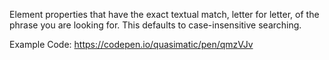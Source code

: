 Element properties that have the exact textual match, letter for letter, of the phrase you are looking for. This defaults to case-insensitive searching.

Example Code: https://codepen.io/quasimatic/pen/qmzVJv